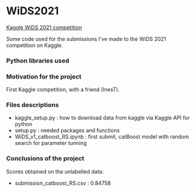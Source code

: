# WiDS2021

<a href="https://www.kaggle.com/c/widsdatathon2021"> Kaggle WiDS 2021 competition</a> 

Some code used for the submissions I've made to the WiDS 2021 competition on Kaggle.

### Python libraries used

### Motivation for the project
First Kaggle competition, with a friend (InesT).

### Files descriptions
- kaggle_setup.py : how to download data from kaggle via Kaggle API for python
- setup.py : needed packages and functions
- WiDS_v1_catboost_RS.ipynb : first submit, catBoost model with random search for parameter tunning

### Conclusions of the project

Scores obtained on the unlabelled data:
- submission_catboost_RS.csv : 0.84758
